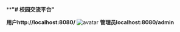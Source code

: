 ****"# 校园交流平台"**

**用户http://localhost:8080/**
![avatar](/images/1.jpg)
**管理员localhost:8080/admin**



